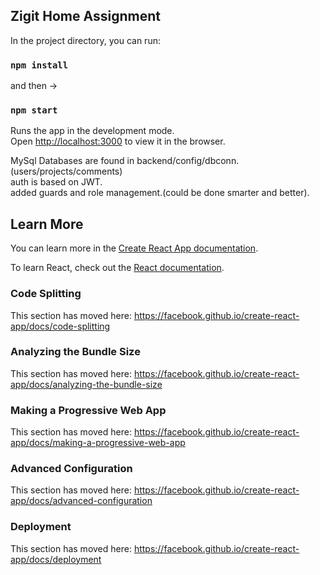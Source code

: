 
## Zigit Home Assignment

In the project directory, you can run:
### `npm install`
and then ->
### `npm start`

Runs the app in the development mode.<br>
Open [http://localhost:3000](http://localhost:3000) to view it in the browser.

MySql Databases are found in backend/config/dbconn. (users/projects/comments)<br>
auth is based on JWT.<br>
added guards and role management.(could be done smarter and better).

## Learn More

You can learn more in the [Create React App documentation](https://facebook.github.io/create-react-app/docs/getting-started).

To learn React, check out the [React documentation](https://reactjs.org/).

### Code Splitting

This section has moved here: https://facebook.github.io/create-react-app/docs/code-splitting

### Analyzing the Bundle Size

This section has moved here: https://facebook.github.io/create-react-app/docs/analyzing-the-bundle-size

### Making a Progressive Web App

This section has moved here: https://facebook.github.io/create-react-app/docs/making-a-progressive-web-app

### Advanced Configuration

This section has moved here: https://facebook.github.io/create-react-app/docs/advanced-configuration

### Deployment

This section has moved here: https://facebook.github.io/create-react-app/docs/deployment


